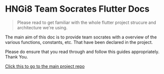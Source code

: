# HNGi8 Team Socrates Flutter Docs

> Please read to get familiar with the whole flutter project strucure and architecture we're using.

The main aim of this doc is to provide team socrates with a overview of the various functions, constants, etc. That have been declared in the project.  

Please do ensure that you read through and follow this guides appropriately.
Thank You.

[Click this to go to the main project repo](https://github.com/zurichat/zc_app)